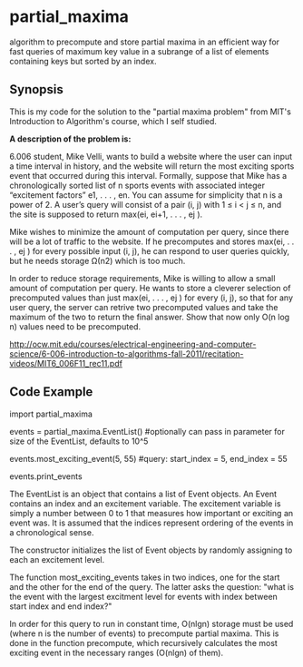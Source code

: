 # partial_maxima
algorithm to precompute and store partial maxima in an efficient way for fast queries of maximum key value in a subrange of a list of elements containing keys but sorted by an index.
## Synopsis
This is my code for the solution to the "partial maxima problem" from MIT's Introduction to Algorithm's course, which I self studied.

**A description of the problem is:**

6.006 student, Mike Velli, wants to build a website where the user can input a time interval in history, and the website will return the most exciting sports event that occurred during this interval. Formally, suppose that Mike has a chronologically sorted list of n sports events with associated integer “excitement factors” e1, . . . , en. You can assume for simplicity that n is a power of 2. A user’s query will consist of a pair (i, j) with 1 ≤ i < j ≤ n, and the site is supposed to return max(ei, ei+1, . . . , ej ).

Mike wishes to minimize the amount of computation per query, since there will be a lot of traffic to the website. If he precomputes and stores max(ei, . . . , ej ) for every possible input (i, j), he can respond to user queries quickly, but he needs storage Ω(n2) which is too much.

In order to reduce storage requirements, Mike is willing to allow a small amount of computation per query. He wants to store a cleverer selection of precomputed values than just max(ei, . . . , ej ) for every (i, j), so that for any user query, the server can retrive two precomputed values and take the maximum of the two to return the final answer. Show that now only O(n log n) values need to be precomputed.

http://ocw.mit.edu/courses/electrical-engineering-and-computer-science/6-006-introduction-to-algorithms-fall-2011/recitation-videos/MIT6_006F11_rec11.pdf

## Code Example

import partial_maxima

events = partial_maxima.EventList()  #optionally can pass in parameter for size of the EventList, defaults to 10^5

events.most_exciting_event(5, 55)   #query: start_index = 5, end_index = 55

events.print_events

The EventList is an object that contains a list of Event objects. An Event contains an index and an excitement variable. The excitement variable is simply a number between 0 to 1 that measures how important or exciting an event was. It is assumed that the indices represent ordering of the events in a chronological sense. 

The constructor initializes the list of Event objects by randomly assigning to each an excitement level. 

The function most_exciting_events takes in two indices, one for the start and the other for the end of the query. The latter asks the question: "what is the event with the largest excitment level for events with index between start index and end index?"

In order for this query to run in constant time, O(nlgn) storage must be used (where n is the number of events) to precompute partial maxima. This is done in the function precompute, which recursively calculates the most exciting event in the necessary ranges (O(nlgn) of them).



